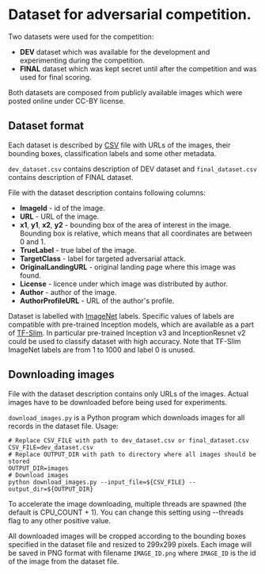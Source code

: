 
# Dataset for adversarial competition.

Two datasets were used for the competition:

* **DEV** dataset which was available for the development and experimenting
  during the competition.
* **FINAL** dataset which was kept secret until after the competition
  and was used for final scoring.

Both datasets are composed from publicly available images which were posted
online under CC-BY license.

## Dataset format

Each dataset is described by
[CSV](https://en.wikipedia.org/wiki/Comma-separated_values)
file with URLs of the images, their bounding boxes,
classification labels and some other metadata.

`dev_dataset.csv` contains description of DEV dataset and
`final_dataset.csv` contains description of FINAL dataset.

File with the dataset description contains following columns:

* **ImageId** - id of the image.
* **URL** - URL of the image.
* **x1**, **y1**, **x2**, **y2** - bounding box of the area of interest in
  the image. Bounding box is relative, which means that all coordinates are
  between 0 and 1.
* **TrueLabel** - true label of the image.
* **TargetClass** - label for targeted adversarial attack.
* **OriginalLandingURL** - original landing page where this image was found.
* **License** - licence under which image was distributed by author.
* **Author** - author of the image.
* **AuthorProfileURL** - URL of the author's profile.

Dataset is labelled with
[ImageNet](http://www.image-net.org/challenges/LSVRC/2012/) labels.
Specific values of labels are compatible with pre-trained Inception models,
which are available as a part of
[TF-Slim](https://github.com/tensorflow/models/tree/master/slim).
In particular pre-trained Inception v3 and InceptionResnet v2
could be used to classify dataset with high accuracy.
Note that TF-Slim ImageNet labels are from 1 to 1000 and label 0 is unused.

## Downloading images

File with the dataset description contains only URLs of the images.
Actual images have to be downloaded before being used for experiments.

`download_images.py` is a Python program which downloads images for all
records in the dataset file. Usage:

```
# Replace CSV_FILE with path to dev_dataset.csv or final_dataset.csv
CSV_FILE=dev_dataset.csv
# Replace OUTPUT_DIR with path to directory where all images should be stored
OUTPUT_DIR=images
# Download images
python download_images.py --input_file=${CSV_FILE} --output_dir=${OUTPUT_DIR}
```
To accelerate the image downloading, multiple threads are spawned (the default is CPU_COUNT + 1).
You can change this setting using --threads flag to any other positive value.

All downloaded images will be cropped according to the bounding boxes specified in
the dataset file and resized to 299x299 pixels.
Each image will be saved in PNG format with filename `IMAGE_ID.png`
where `IMAGE_ID` is the id of the image from the dataset file.
